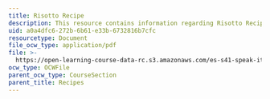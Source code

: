 ```yaml
---
title: Risotto Recipe
description: This resource contains information regarding Risotto Recipe.
uid: a0a4dfc6-272b-6b61-e33b-6732816b7cfc
resourcetype: Document
file_ocw_type: application/pdf
file: >-
  https://open-learning-course-data-rc.s3.amazonaws.com/es-s41-speak-italian-with-your-mouth-full-spring-2012/a0a4dfc6272b6b61e33b6732816b7cfc_MITES_S41S12_recipe_2.pdf
ocw_type: OCWFile
parent_ocw_type: CourseSection
parent_title: Recipes
---
```

